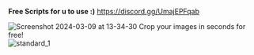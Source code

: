 **Free Scripts for u to use :)**
https://discord.gg/UmajEPFqab

![Screenshot 2024-03-09 at 13-34-30 Crop your images in seconds for free!](https://github.com/cloudz12321/VOX-SCRIPTS/assets/158510509/36164183-30f9-4169-b867-55435da8d8f1)
![standard_1](https://github.com/cloudz12321/VOX-SCRIPTS/assets/158510509/4f473e11-ab2d-4d54-a9f8-90d743d6ad68)

